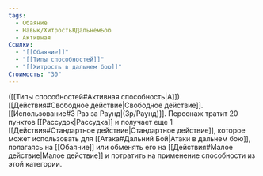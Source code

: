 ```yaml
---
tags:
  - Обаяние
  - Навык/ХитростьВДальнемБою
  - Активная
Ссылки:
  - "[[Обаяние]]"
  - "[[Типы способностей]]"
  - "[[Хитрость в дальнем бою]]"
Стоимость: "30"
---
```

([[Типы способностей#Активная способность|А]]) [[Действия#Свободное действие|Свободное действие]]. [[Использование#3 Раз за Раунд|(3р/Раунд)]]. Персонаж тратит 20 пунктов [[Рассудок|Рассудка]] и получает еще 1 [[Действия#Стандартное действие|Стандартное действие]], которое может использовать для [[Атака#Дальний Бой|Атаки в дальнем бою]], полагаясь на [[Обаяние]] или обменять его на [[Действия#Малое действие|Малое действие]] и потратить на применение способности из этой категории. 